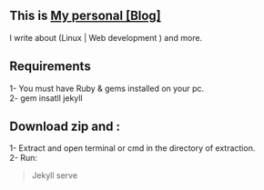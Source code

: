 ## This is [My personal [Blog]](http://moh117.github.io/)  
  
I write about (Linux | Web development ) and more.
  
## Requirements  
1- You must have Ruby & gems installed on your pc.  
2- gem insatll jekyll  
  
## Download zip and :  
1- Extract and open terminal or cmd in the directory of extraction.  
2- Run:  
> Jekyll serve  
